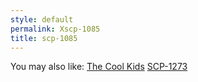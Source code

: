 ```yaml
---
style: default
permalink: Xscp-1085
title: scp-1085
---
```

You may also like:
[The Cool Kids](http://scp-wiki.net/the-cool-kids)
[SCP-1273](http://scp-wiki.net/scp-1273)